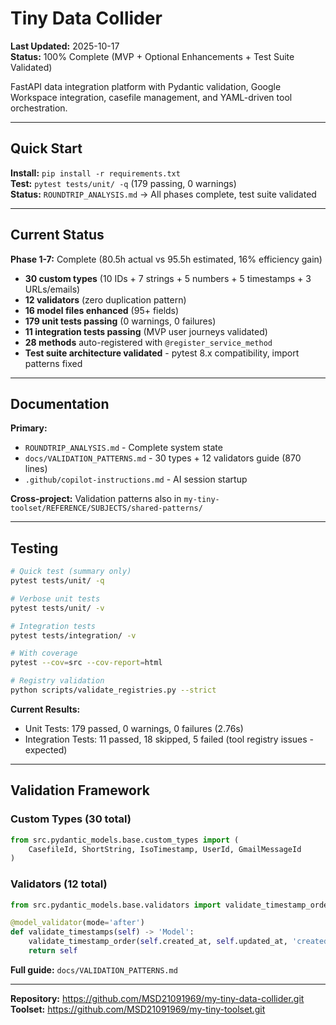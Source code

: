 ﻿# Tiny Data Collider

**Last Updated:** 2025-10-17  
**Status:** 100% Complete (MVP + Optional Enhancements + Test Suite Validated)

FastAPI data integration platform with Pydantic validation, Google Workspace integration, casefile management, and YAML-driven tool orchestration.

---

## Quick Start

**Install:** `pip install -r requirements.txt`  
**Test:** `pytest tests/unit/ -q` (179 passing, 0 warnings)  
**Status:** `ROUNDTRIP_ANALYSIS.md` → All phases complete, test suite validated

---

## Current Status

**Phase 1-7:** Complete (80.5h actual vs 95.5h estimated, 16% efficiency gain)
- **30 custom types** (10 IDs + 7 strings + 5 numbers + 5 timestamps + 3 URLs/emails)
- **12 validators** (zero duplication pattern)
- **16 model files enhanced** (95+ fields)
- **179 unit tests passing** (0 warnings, 0 failures)
- **11 integration tests passing** (MVP user journeys validated)
- **28 methods** auto-registered with `@register_service_method`
- **Test suite architecture validated** - pytest 8.x compatibility, import patterns fixed

---

## Documentation

**Primary:**
- `ROUNDTRIP_ANALYSIS.md` - Complete system state
- `docs/VALIDATION_PATTERNS.md` - 30 types + 12 validators guide (870 lines)
- `.github/copilot-instructions.md` - AI session startup

**Cross-project:** Validation patterns also in `my-tiny-toolset/REFERENCE/SUBJECTS/shared-patterns/`

---

## Testing

```bash
# Quick test (summary only)
pytest tests/unit/ -q

# Verbose unit tests
pytest tests/unit/ -v

# Integration tests
pytest tests/integration/ -v

# With coverage
pytest --cov=src --cov-report=html

# Registry validation
python scripts/validate_registries.py --strict
```

**Current Results:**
- Unit Tests: 179 passed, 0 warnings, 0 failures (2.76s)
- Integration Tests: 11 passed, 18 skipped, 5 failed (tool registry issues - expected)

---

## Validation Framework

### Custom Types (30 total)
```python
from src.pydantic_models.base.custom_types import (
    CasefileId, ShortString, IsoTimestamp, UserId, GmailMessageId
)
```

### Validators (12 total)
```python
from src.pydantic_models.base.validators import validate_timestamp_order

@model_validator(mode='after')
def validate_timestamps(self) -> 'Model':
    validate_timestamp_order(self.created_at, self.updated_at, 'created_at', 'updated_at')
    return self
```

**Full guide:** `docs/VALIDATION_PATTERNS.md`

---

**Repository:** https://github.com/MSD21091969/my-tiny-data-collider.git  
**Toolset:** https://github.com/MSD21091969/my-tiny-toolset.git
